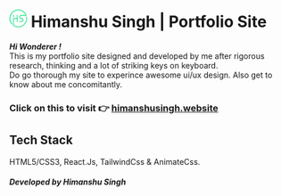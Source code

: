 # <img src="./src/components/data/img/logo/HSc15.png" alt="HS logo" width="32px"> Himanshu Singh | Portfolio Site

***Hi Wonderer !***  
This is my portfolio site designed and developed by me after rigorous research, thinking and a lot of striking keys on keyboard.  
Do go thorough my site to experince awesome ui/ux design. Also get to know about me concomitantly.    

### Click on this to visit 👉 <a href= 'https://www.himanshusingh.website/' target='_blank'>himanshusingh.website</a>

## Tech Stack
 HTML5/CSS3, React.Js, TailwindCss & AnimateCss. 

#### _Developed by Himanshu Singh_
